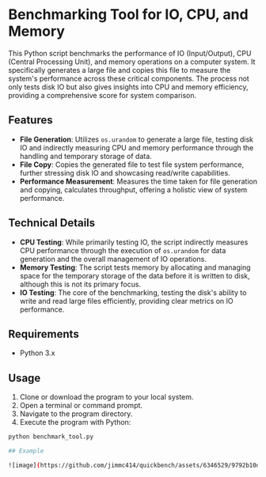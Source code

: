 # Benchmarking Tool for IO, CPU, and Memory

This Python script benchmarks the performance of IO (Input/Output), CPU (Central Processing Unit), and memory operations on a computer system. It specifically generates a large file and copies this file to measure the system's performance across these critical components. The process not only tests disk IO but also gives insights into CPU and memory efficiency, providing a comprehensive score for system comparison.

## Features

- **File Generation**: Utilizes `os.urandom` to generate a large file, testing disk IO and indirectly measuring CPU and memory performance through the handling and temporary storage of data.
- **File Copy**: Copies the generated file to test file system performance, further stressing disk IO and showcasing read/write capabilities.
- **Performance Measurement**: Measures the time taken for file generation and copying, calculates throughput, offering a holistic view of system performance.

## Technical Details

- **CPU Testing**: While primarily testing IO, the script indirectly measures CPU performance through the execution of `os.urandom` for data generation and the overall management of IO operations.
- **Memory Testing**: The script tests memory by allocating and managing space for the temporary storage of the data before it is written to disk, although this is not its primary focus.
- **IO Testing**: The core of the benchmarking, testing the disk's ability to write and read large files efficiently, providing clear metrics on IO performance.

## Requirements

- Python 3.x

## Usage

1. Clone or download the program to your local system.
2. Open a terminal or command prompt.
3. Navigate to the program directory.
4. Execute the program with Python:

```bash
python benchmark_tool.py

## Example

![image](https://github.com/jimmc414/quickbench/assets/6346529/9792b10d-f5a9-48d4-90a2-cc9ffc12d1d2)

